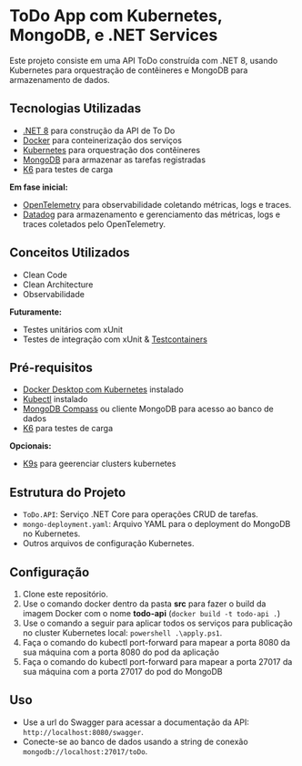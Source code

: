 # ToDo App com Kubernetes, MongoDB, e .NET Services

Este projeto consiste em uma API ToDo construída com .NET 8, usando Kubernetes para orquestração de contêineres e MongoDB para armazenamento de dados.

## Tecnologias Utilizadas

- [.NET 8](https://learn.microsoft.com/en-us/dotnet/core/whats-new/dotnet-8/) para construção da API de To Do
- [Docker](https://www.docker.com/) para conteinerização dos serviços
- [Kubernetes](https://kubernetes.io/pt-br/docs/home/) para orquestração dos contêineres
- [MongoDB](https://www.mongodb.com/) para armazenar as tarefas registradas
- [K6](https://grafana.com/docs/k6/latest/) para testes de carga

**Em fase inicial:**

- [OpenTelemetry](https://opentelemetry.io/docs/) para observabilidade coletando métricas, logs e traces.
- [Datadog](https://opentelemetry.io/docs/) para armazenamento e gerenciamento das métricas, logs e traces coletados pelo OpenTelemetry.

## Conceitos Utilizados

- Clean Code
- Clean Architecture
- Observabilidade

**Futuramente:**

- Testes unitários com xUnit
- Testes de integração com xUnit & [Testcontainers](https://dotnet.testcontainers.org/)

## Pré-requisitos

- [Docker Desktop com Kubernetes](https://www.docker.com/) instalado
- [Kubectl](https://kubernetes.io/docs/tasks/tools/) instalado
- [MongoDB Compass](https://www.mongodb.com/try/download/shell) ou cliente MongoDB para acesso ao banco de dados
- [K6](https://grafana.com/docs/k6/latest/) para testes de carga

**Opcionais:**

- [K9s](https://k9scli.io/) para geerenciar clusters kubernetes

## Estrutura do Projeto

- `ToDo.API`: Serviço .NET Core para operações CRUD de tarefas.
- `mongo-deployment.yaml`: Arquivo YAML para o deployment do MongoDB no Kubernetes.
- Outros arquivos de configuração Kubernetes.

## Configuração

1. Clone este repositório.
2. Use o comando docker dentro da pasta **src** para fazer o build da imagem Docker com o nome **todo-api** (`docker build -t todo-api .`)
3. Use o comando a seguir para aplicar todos os serviços para publicação no cluster Kubernetes local: `powershell .\apply.ps1`.
4. Faça o comando do kubectl port-forward para mapear a porta 8080 da sua máquina com a porta 8080 do pod da aplicação
5. Faça o comando do kubectl port-forward para mapear a porta 27017 da sua máquina com a porta 27017 do pod do MongoDB

## Uso

- Use a url do Swagger para acessar a documentação da API: `http://localhost:8080/swagger`.
- Conecte-se ao banco de dados usando a string de conexão `mongodb://localhost:27017/toDo`.
